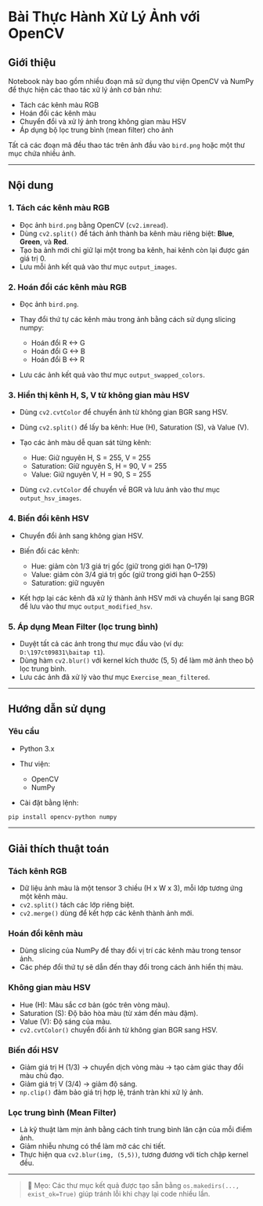 # Bài Thực Hành Xử Lý Ảnh với OpenCV

## Giới thiệu

Notebook này bao gồm nhiều đoạn mã sử dụng thư viện OpenCV và NumPy để thực hiện các thao tác xử lý ảnh cơ bản như:

* Tách các kênh màu RGB
* Hoán đổi các kênh màu
* Chuyển đổi và xử lý ảnh trong không gian màu HSV
* Áp dụng bộ lọc trung bình (mean filter) cho ảnh

Tất cả các đoạn mã đều thao tác trên ảnh đầu vào `bird.png` hoặc một thư mục chứa nhiều ảnh.

---

## Nội dung

### 1. Tách các kênh màu RGB

* Đọc ảnh `bird.png` bằng OpenCV (`cv2.imread`).
* Dùng `cv2.split()` để tách ảnh thành ba kênh màu riêng biệt: **Blue**, **Green**, và **Red**.
* Tạo ba ảnh mới chỉ giữ lại một trong ba kênh, hai kênh còn lại được gán giá trị 0.
* Lưu mỗi ảnh kết quả vào thư mục `output_images`.

### 2. Hoán đổi các kênh màu RGB

* Đọc ảnh `bird.png`.
* Thay đổi thứ tự các kênh màu trong ảnh bằng cách sử dụng slicing numpy:

  * Hoán đổi R <-> G
  * Hoán đổi G <-> B
  * Hoán đổi B <-> R
* Lưu các ảnh kết quả vào thư mục `output_swapped_colors`.

### 3. Hiển thị kênh H, S, V từ không gian màu HSV

* Dùng `cv2.cvtColor` để chuyển ảnh từ không gian BGR sang HSV.
* Dùng `cv2.split()` để lấy ba kênh: Hue (H), Saturation (S), và Value (V).
* Tạo các ảnh màu dễ quan sát từng kênh:

  * Hue: Giữ nguyên H, S = 255, V = 255
  * Saturation: Giữ nguyên S, H = 90, V = 255
  * Value: Giữ nguyên V, H = 90, S = 255
* Dùng `cv2.cvtColor` để chuyển về BGR và lưu ảnh vào thư mục `output_hsv_images`.

### 4. Biến đổi kênh HSV

* Chuyển đổi ảnh sang không gian HSV.
* Biến đổi các kênh:

  * Hue: giảm còn 1/3 giá trị gốc (giữ trong giới hạn 0–179)
  * Value: giảm còn 3/4 giá trị gốc (giữ trong giới hạn 0–255)
  * Saturation: giữ nguyên
* Kết hợp lại các kênh đã xử lý thành ảnh HSV mới và chuyển lại sang BGR để lưu vào thư mục `output_modified_hsv`.

### 5. Áp dụng Mean Filter (lọc trung bình)

* Duyệt tất cả các ảnh trong thư mục đầu vào (ví dụ: `D:\197ct09831\baitap t1`).
* Dùng hàm `cv2.blur()` với kernel kích thước (5, 5) để làm mờ ảnh theo bộ lọc trung bình.
* Lưu các ảnh đã xử lý vào thư mục `Exercise_mean_filtered`.

---

## Hướng dẫn sử dụng

### Yêu cầu

* Python 3.x
* Thư viện:

  * OpenCV
  * NumPy
* Cài đặt bằng lệnh:

```bash
pip install opencv-python numpy
```

---

## Giải thích thuật toán

### Tách kênh RGB

* Dữ liệu ảnh màu là một tensor 3 chiều (H x W x 3), mỗi lớp tương ứng một kênh màu.
* `cv2.split()` tách các lớp riêng biệt.
* `cv2.merge()` dùng để kết hợp các kênh thành ảnh mới.

### Hoán đổi kênh màu

* Dùng slicing của NumPy để thay đổi vị trí các kênh màu trong tensor ảnh.
* Các phép đổi thứ tự sẽ dẫn đến thay đổi trong cách ảnh hiển thị màu.

### Không gian màu HSV

* Hue (H): Màu sắc cơ bản (góc trên vòng màu).
* Saturation (S): Độ bão hòa màu (từ xám đến màu đậm).
* Value (V): Độ sáng của màu.
* `cv2.cvtColor()` chuyển đổi ảnh từ không gian BGR sang HSV.

### Biến đổi HSV

* Giảm giá trị H (1/3) → chuyển dịch vòng màu → tạo cảm giác thay đổi màu chủ đạo.
* Giảm giá trị V (3/4) → giảm độ sáng.
* `np.clip()` đảm bảo giá trị hợp lệ, tránh tràn khi xử lý ảnh.

### Lọc trung bình (Mean Filter)

* Là kỹ thuật làm mịn ảnh bằng cách tính trung bình lân cận của mỗi điểm ảnh.
* Giảm nhiễu nhưng có thể làm mờ các chi tiết.
* Thực hiện qua `cv2.blur(img, (5,5))`, tương đương với tích chập kernel đều.

---

> 📌 Mẹo: Các thư mục kết quả được tạo sẵn bằng `os.makedirs(..., exist_ok=True)` giúp tránh lỗi khi chạy lại code nhiều lần.
